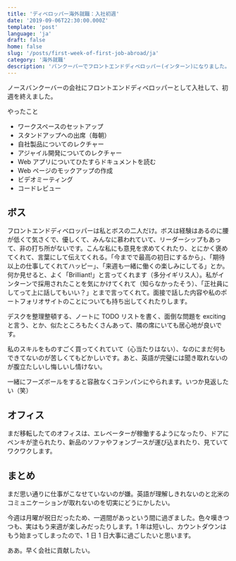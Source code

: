 ```yaml
---
title: 'ディベロッパー海外就職：入社初週'
date: '2019-09-06T22:30:00.000Z'
template: 'post'
language: 'ja'
draft: false
home: false
slug: '/posts/first-week-of-first-job-abroad/ja'
category: '海外就職'
description: 'バンクーバーでフロントエンドディベロッパー(インターン)になりました。初週のことを記録しています。'
---
```


ノースバンクーバーの会社にフロントエンドディベロッパーとして入社して、初週を終えました。

やったこと

- ワークスペースのセットアップ
- スタンドアップへの出席（毎朝）
- 自社製品についてのレクチャー
- アジャイル開発についてのレクチャー
- Web アプリについてひたすらドキュメントを読む
- Web ページのモックアップの作成
- ビデオミーティング
- コードレビュー

## ボス

フロントエンドディベロッパーは私とボスの二人だけ。ボスは経験はあるのに腰が低くて気さくで、優しくて、みんなに慕われていて、リーダーシップもあって、非の打ち所がないです。こんな私にも意見を求めてくれたり、とにかく褒めてくれて、言葉にして伝えてくれる。「今までで最高の初日にするから」、「期待以上の仕事してくれてハッピー」、「来週も一緒に働くの楽しみにしてる」とか。何か見せると、よく「Brilliant!」と言ってくれます（多分イギリス人）。私がインターンで採用されたことを気にかけてくれて（知らなかったそう）、「正社員にしてって上に話してもいい？」とまで言ってくれて。面接で話した内容や私のポートフォリオサイトのことについても持ち出してくれたりします。

デスクを整理整頓する、ノートに TODO リストを書く、面倒な問題を exciting と言う、とか、似たところもたくさんあって、隣の席にいても居心地が良いです。

私のスキルをものすごく買ってくれていて（心当たりはない）、なのにまだ何もできてないのが苦しくてもどかしいです。あと、英語が完璧には聞き取れないのが腹立たしいし悔しいし情けない。

一緒にフーズボールをすると容赦なくコテンパンにやられます。いつか見返したい（笑）

## オフィス

まだ移転したてのオフィスは、エレベーターが稼働するようになったり、ドアにペンキが塗られたり、新品のソファやフォンブースが運び込まれたり、見ていてワクワクします。

## まとめ

まだ思い通りに仕事がこなせていないのが嫌。英語が理解しきれないのと北米のコミュニケーションが取れないのを切実にどうにかしたい。

今週は月曜が祝日だったため、一週間があっという間に過ぎました。色々嘆きつつも、実はもう来週が楽しみだったりします。1 年は短いし、カウントダウンはもう始まってしまったので、1 日 1 日大事に過ごしたいと思います。

ああ。早く会社に貢献したい。
